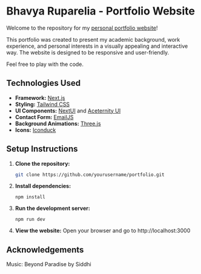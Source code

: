 # Bhavya Ruparelia - Portfolio Website

Welcome to the repository for my [personal portfolio website](bhavya-ruparelia-portfolio.vercel.app)!

This portfolio was created to present my academic background, work experience, and personal interests in a visually appealing and interactive way. The website is designed to be responsive and user-friendly.

Feel free to play with the code.

## Technologies Used

- **Framework:** [Next.js](https://nextjs.org/)
- **Styling:** [Tailwind CSS](https://tailwindcss.com/)
- **UI Components:** [NextUI](https://nextui.org/) and [Aceternity UI](https://ui.aceternity.com/)
- **Contact Form:** [EmailJS](https://www.emailjs.com/)
- **Background Animations:** [Three.js](https://threejs.org/)
- **Icons:** [Iconduck](https://iconduck.com/)

## Setup Instructions

1. **Clone the repository:**
   ```bash
   git clone https://github.com/yourusername/portfolio.git
   ```
2. **Install dependencies:**
   ```
   npm install
   ```
3. **Run the development server:**
   ```
   npm run dev
   ```
4. **View the website:**
   Open your browser and go to http://localhost:3000

## Acknowledgements

Music: Beyond Paradise by Siddhi
